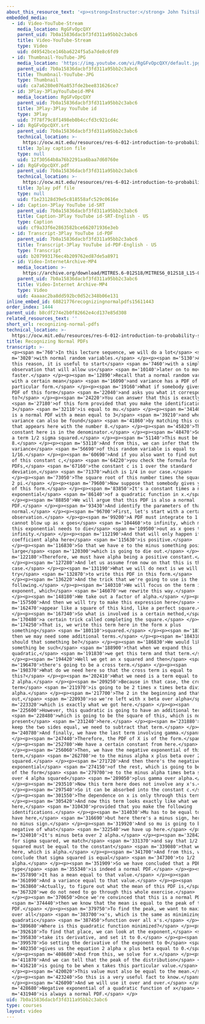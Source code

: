 ```yaml
---
about_this_resource_text: '<p><strong>Instructor:</strong> John Tsitsiklis</p>'
embedded_media:
  - id: Video-YouTube-Stream
    media_location: RgGFvOpcQXY
    parent_uid: 7b0a15836dacbf3fd311a95bb2c3abc6
    title: Video-YouTube-Stream
    type: Video
    uid: d49542bce146ba6224f5a5a7de8c6fd9
  - id: Thumbnail-YouTube-JPG
    media_location: 'https://img.youtube.com/vi/RgGFvOpcQXY/default.jpg'
    parent_uid: 7b0a15836dacbf3fd311a95bb2c3abc6
    title: Thumbnail-YouTube-JPG
    type: Thumbnail
    uid: ca7a6280e076a853fde2bee831626ce7
  - id: 3Play-3PlayYouTubeid-MP4
    media_location: RgGFvOpcQXY
    parent_uid: 7b0a15836dacbf3fd311a95bb2c3abc6
    title: 3Play-3Play YouTube id
    type: 3Play
    uid: 7f78f79c8f1498eb0b4ccfd3c921cd4c
  - id: RgGFvOpcQXY.srt
    parent_uid: 7b0a15836dacbf3fd311a95bb2c3abc6
    technical_location: >-
      https://ocw.mit.edu/resources/res-6-012-introduction-to-probability-spring-2018/part-ii-inference-limit-theorems/recognizing-normal-pdfs/RgGFvOpcQXY.srt
    title: 3play caption file
    type: null
    uid: 12f30564b8a76b2291aa6baa7d60760e
  - id: RgGFvOpcQXY.pdf
    parent_uid: 7b0a15836dacbf3fd311a95bb2c3abc6
    technical_location: >-
      https://ocw.mit.edu/resources/res-6-012-introduction-to-probability-spring-2018/part-ii-inference-limit-theorems/recognizing-normal-pdfs/RgGFvOpcQXY.pdf
    title: 3play pdf file
    type: null
    uid: f1e23128d39e5c818558afc529c0616e
  - id: Caption-3Play YouTube id-SRT
    parent_uid: 7b0a15836dacbf3fd311a95bb2c3abc6
    title: Caption-3Play YouTube id-SRT-English - US
    type: Caption
    uid: cf9a33f6e2863582bce662071936e3eb
  - id: Transcript-3Play YouTube id-PDF
    parent_uid: 7b0a15836dacbf3fd311a95bb2c3abc6
    title: Transcript-3Play YouTube id-PDF-English - US
    type: Transcript
    uid: b207993176ec4b209762ed87de5a8971
  - id: Video-InternetArchive-MP4
    media_location: >-
      https://archive.org/download/MITRES.6-012S18/MITRES6_012S18_L15-02_300k.mp4
    parent_uid: 7b0a15836dacbf3fd311a95bb2c3abc6
    title: Video-Internet Archive-MP4
    type: Video
    uid: 4aaaac2ba8dd592bc0d52c348b06e131
inline_embed_id: 68821776recognizingnormalpdfs15611443
order_index: 1444
parent_uid: b8cdf274e2b0f82662e4cd137e85d308
related_resources_text: ''
short_url: recognizing-normal-pdfs
technical_location: >-
  https://ocw.mit.edu/resources/res-6-012-introduction-to-probability-spring-2018/part-ii-inference-limit-theorems/recognizing-normal-pdfs
title: Recognizing Normal PDFs
transcript: >-
  <p><span m='760'>In this lecture sequence, we will do a lot</span> <span
  m='3020'>with normal random variables.</span> </p><p><span m='5130'>And for
  this reason, it is useful to start</span> <span m='7460'>with a simple
  observation that will allow us</span> <span m='10140'>later on to move much
  faster.</span> </p><p><span m='12890'>Recall that a normal random variable
  with a certain mean</span> <span m='16090'>and variance has a PDF of this
  particular form.</span> </p><p><span m='19160'>What if somebody gives you a
  PDF of this form</span> <span m='22040'>and asks you what it corresponds
  to?</span> </p><p><span m='24220'>You can answer that this is exactly</span>
  <span m='27180'>of this form provided that you make the identification that
  3</span> <span m='32110'>is equal to mu.</span> </p><p><span m='34140'>So this
  is a normal PDF with a mean equal to 3</span> <span m='39210'>and whose
  variance can also be found</span> <span m='41860'>by matching this constant
  that appears here with the number 8.</span> </p><p><span m='45820'>This
  constant here is in the denominator.</span> </p><p><span m='48470'>So we have
  a term 1/2 sigma squared.</span> </p><p><span m='51140'>This must be equal to
  8.</span> </p><p><span m='53110'>And from this, we can infer that the
  variance</span> <span m='56690'>of this random variable is equal to
  1/16.</span> </p><p><span m='60690'>And if you also want to find out the value
  of this constant c,</span> <span m='64220'>you check the formula for normal
  PDFs,</span> <span m='67160'>the constant c is 1 over the standard
  deviation,</span> <span m='71370'>which is 1/4 in our case.</span>
  </p><p><span m='73050'>The square root of this number times the square root of
  2 pi.</span> </p><p><span m='79600'>Now suppose that somebody gives you a PDF
  of this form.</span> </p><p><span m='83850'>It's a constant times a negative
  exponential</span> <span m='86140'>of a quadratic function in x.</span>
  </p><p><span m='88850'>We will argue that this PDF is also a normal
  PDF.</span> </p><p><span m='93430'>And identify the parameters of that
  normal.</span> </p><p><span m='96700'>First, let's start with a certain
  observation.</span> </p><p><span m='99200'>A PDF must integrate to 1 so it
  cannot blow up as x goes</span> <span m='104460'>to infinity, which means that
  this exponential needs to die</span> <span m='109500'>out as x goes to
  infinity.</span> </p><p><span m='112190'>And that will only happen if this
  coefficient alpha here</span> <span m='115630'>is positive.</span>
  </p><p><span m='116830'>So that we have e to the minus something positive and
  large</span> <span m='120300'>which is going to die out.</span> </p><p><span
  m='122180'>Therefore, we must have alpha being a positive constant.</span>
  </p><p><span m='127280'>And let us assume from now on that this is the
  case.</span> </p><p><span m='131190'>What we will do next is we will
  try</span> <span m='132870'>to write this PDF in this form.</span>
  </p><p><span m='136220'>And the trick that we're going to use is the
  following.</span> </p><p><span m='140310'>We will focus on the term in the
  exponent, which</span> <span m='146070'>we rewrite this way.</span>
  </p><p><span m='148180'>We take out a factor of alpha.</span> </p><p><span
  m='157500'>And then we will try to make this expression here</span> <span
  m='162470'>appear like a square of this kind, like a perfect square.</span>
  </p><p><span m='167340'>So what is involved is a certain method,</span> <span
  m='170480'>a certain trick called completing the square.</span> </p><p><span
  m='174250'>That is, we write this term here in the form x plus
  something</span> <span m='180110'>squared.</span> </p><p><span m='181430'>And
  then we may need some additional terms.</span> </p><p><span m='184310'>What
  should that something be?</span> </p><p><span m='186830'>We would like that
  something be such</span> <span m='188900'>that when we expand this
  quadratic,</span> <span m='191830'>we get this term and that term.</span>
  </p><p><span m='194420'>Well we get an x squared and then</span> <span
  m='196470'>there's going to be a cross term.</span> </p><p><span
  m='198370'>What do we need here so that the cross term is equal to
  this?</span> </p><p><span m='202410'>What we need is a term equal to beta over
  2 alpha.</span> </p><p><span m='209250'>Because in that case, the cross
  term</span> <span m='211970'>is going to be 2 times x times beta divided by 2
  alpha.</span> </p><p><span m='217700'>The 2 in the beginning and that 2 cancel
  out,</span> <span m='220930'>so we're left with x beta over alpha</span> <span
  m='223320'>which is exactly what we got here.</span> </p><p><span
  m='225600'>However, this quadratic is going to have an additional term</span>
  <span m='228480'>which is going to be the square of this, which is not
  present</span> <span m='231240'>here.</span> </p><p><span m='231880'>So to
  keep the two sides equal, we need to subtract that term.</span> </p><p><span
  m='240780'>And finally, we have the last term involving gamma.</span>
  </p><p><span m='247440'>Therefore, the PDF of X is of the form.</span>
  </p><p><span m='252780'>We have a certain constant from here.</span>
  </p><p><span m='256060'>Then, we have the negative exponential of this
  term,</span> <span m='262780'>e to the minus alpha x plus beta over 2 alpha
  squared.</span> </p><p><span m='271720'>And then there's the negative
  exponential</span> <span m='274150'>of the rest, which is going to be a term
  of the form</span> <span m='279700'>e to the minus alpha times beta squared
  over 4 alpha squared</span> <span m='289050'>plus gamma over alpha.</span>
  </p><p><span m='293510'>Now this term here does not involve any x's.</span>
  </p><p><span m='297540'>So it can be absorbed into the constant c.</span>
  </p><p><span m='301550'>The dependence on x is only through this term.</span>
  </p><p><span m='305420'>And now this term looks exactly like what we've got up
  here,</span> <span m='310430'>provided that you make the following
  identifications.</span> </p><p><span m='314030'>Mu has to be equal to what we
  have here,</span> <span m='316690'>but here there's a minus sign, here there's
  no minus sign.</span> </p><p><span m='319920'>And so mu is going to be the
  negative of what</span> <span m='322540'>we have up here.</span> </p><p><span
  m='324010'>It's minus beta over 2 alpha.</span> </p><p><span m='328420'>And as
  for sigma squared, we match</span> <span m='331370'>and say that 1/2 sigma
  squared must be equal to the constant</span> <span m='339080'>that we have up
  here, which is alpha.</span> </p><p><span m='341700'>And from this, we
  conclude that sigma squared is equal</span> <span m='347300'>to 1/2
  alpha.</span> </p><p><span m='351909'>So we have concluded that a PDF of this
  type</span> <span m='355340'>is indeed a normal PDF.</span> </p><p><span
  m='357890'>It has a mean equal to that value.</span> </p><p><span
  m='361090'>And a variance equal to that value.</span> </p><p><span
  m='363860'>Actually, to figure out what the mean of this PDF is,</span> <span
  m='367320'>we do not need to go through this whole exercise.</span>
  </p><p><span m='370650'>Once we're convinced that this is a normal PDF,</span>
  <span m='374440'>then we know that the mean is equal to the peak of the
  PDF.</span> </p><p><span m='379750'>To find the peak, we want to maximize this
  over all</span> <span m='383700'>x's, which is the same as minimizing this
  quadratic</span> <span m='387450'>function over all x's.</span> </p><p><span
  m='389680'>Where is this quadratic function minimized?</span> </p><p><span
  m='392610'>To find that place, we can look at the exponent,</span> <span
  m='395830'>take its derivative, and set it to 0.</span> </p><p><span
  m='399570'>So setting the derivative of the exponent to 0</span> <span
  m='402350'>gives us the equation 2 alpha x plus beta equal to 0.</span>
  </p><p><span m='408680'>And from this, we solve for x.</span> </p><p><span
  m='411870'>And we can tell that the peak of the distribution</span> <span
  m='416210'>is going to be when x takes this particular value.</span>
  </p><p><span m='420020'>This value must also be equal to the mean.</span>
  </p><p><span m='423240'>So this is a very useful fact to know.</span>
  </p><p><span m='426090'>And we will use it over and over.</span> </p><p><span
  m='428680'>Negative exponential of a quadratic function of x</span> <span
  m='431940'>is always a normal PDF.</span> </p>
uid: 7b0a15836dacbf3fd311a95bb2c3abc6
type: courses
layout: video
---
```

